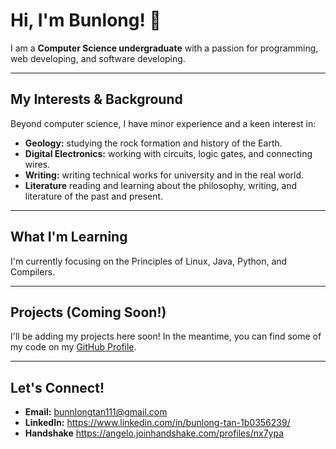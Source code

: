# Hi, I'm Bunlong! 👋

I am a **Computer Science undergraduate** with a passion for programming, web developing, and software developing.

---

## My Interests & Background

Beyond computer science, I have minor experience and a keen interest in:

* **Geology:** studying the rock formation and history of the Earth.
* **Digital Electronics:** working with circuits, logic gates, and connecting wires.
* **Writing:** writing technical works for university and in the real world.
* **Literature** reading and learning about the philosophy, writing, and literature of the past and present.

---

## What I'm Learning

I'm currently focusing on the Principles of Linux, Java, Python, and Compilers.

---

## Projects (Coming Soon!)

I'll be adding my projects here soon! In the meantime, you can find some of my code on my [GitHub Profile](https://github.com/droidlong).

---

## Let's Connect!

* **Email:** bunnlongtan111@gmail.com
* **LinkedIn:** https://www.linkedin.com/in/bunlong-tan-1b0356239/
* **Handshake** https://angelo.joinhandshake.com/profiles/nx7ypa
